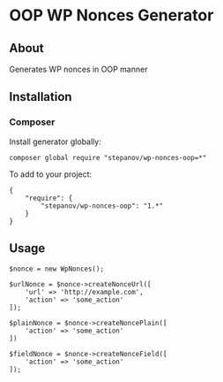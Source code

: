 # OOP WP Nonces Generator

## About

Generates WP nonces in OOP manner 


## Installation

### Composer

Install generator globally:

```
composer global require "stepanov/wp-nonces-oop=*"
```

To add to your project:

```
{
    "require": {
        "stepanov/wp-nonces-oop": "1.*"
    }
}
```

## Usage

```
$nonce = new WpNonces();

$urlNonce = $nonce->createNonceUrl([
    'url' => 'http://example.com',
    'action' => 'some_action'
]);

$plainNonce = $nonce->createNoncePlain([
    'action' => 'some_action'
])

$fieldNonce = $nonce->createNonceField([
    'action' => 'some_action'
]);
```
